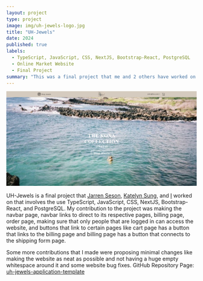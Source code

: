 ```yaml
---
layout: project
type: project
image: img/uh-jewels-logo.jpg
title: "UH-Jewels"
date: 2024
published: true
labels:
  - TypeScript, JavaScript, CSS, NextJS, Bootstrap-React, PostgreSQL
  - Online Market Website
  - Final Project
summary: "This was a final project that me and 2 others have worked on. It is essentially an online store where others can buy our products from."
---
```


<img src="/img/uh-jewels-website.png">

UH-Jewels is a final project that [Jarren Seson](https://github.com/jarrenseson), [Katelyn Sung](https://github.com/katelynsung), and [I](https://github.com/waltz-axl-c-tuzon) worked on that involves the use TypeScript, JavaScript, CSS, NextJS, Bootstrap-React, and PostgreSQL. My contribution to the project was making the navbar page, navbar links to direct to its respective pages, billing page, order page, making sure that only people that are logged in can access the website, and buttons that link to certain pages like cart page has a button that links to the billing page and billing page has a button that connects to the shipping form page.

Some more contributions that I made were proposing minimal changes like making the website as neat as possible and not having a huge empty whitespace around it and some website bug fixes.
GitHub Repository Page: [uh-jewels-application-template](https://uh-jewels.github.io/)
